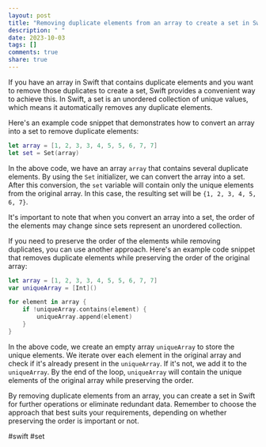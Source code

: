 ```yaml
---
layout: post
title: "Removing duplicate elements from an array to create a set in Swift"
description: " "
date: 2023-10-03
tags: []
comments: true
share: true
---
```


If you have an array in Swift that contains duplicate elements and you want to remove those duplicates to create a set, Swift provides a convenient way to achieve this. In Swift, a set is an unordered collection of unique values, which means it automatically removes any duplicate elements.

Here's an example code snippet that demonstrates how to convert an array into a set to remove duplicate elements:

```swift
let array = [1, 2, 3, 3, 4, 5, 5, 6, 7, 7]
let set = Set(array)
```

In the above code, we have an array `array` that contains several duplicate elements. By using the `Set` initializer, we can convert the array into a set. After this conversion, the `set` variable will contain only the unique elements from the original array. In this case, the resulting set will be `{1, 2, 3, 4, 5, 6, 7}`.

It's important to note that when you convert an array into a set, the order of the elements may change since sets represent an unordered collection.

If you need to preserve the order of the elements while removing duplicates, you can use another approach. Here's an example code snippet that removes duplicate elements while preserving the order of the original array:

```swift
let array = [1, 2, 3, 3, 4, 5, 5, 6, 7, 7]
var uniqueArray = [Int]()

for element in array {
    if !uniqueArray.contains(element) {
        uniqueArray.append(element)
    }
}
```

In the above code, we create an empty array `uniqueArray` to store the unique elements. We iterate over each element in the original array and check if it's already present in the `uniqueArray`. If it's not, we add it to the `uniqueArray`. By the end of the loop, `uniqueArray` will contain the unique elements of the original array while preserving the order.

By removing duplicate elements from an array, you can create a set in Swift for further operations or eliminate redundant data. Remember to choose the approach that best suits your requirements, depending on whether preserving the order is important or not.

#swift #set